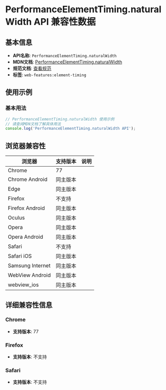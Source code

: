 # PerformanceElementTiming.naturalWidth API 兼容性数据

## 基本信息

- **API名称**: `PerformanceElementTiming.naturalWidth`
- **MDN文档**: [PerformanceElementTiming.naturalWidth](https://developer.mozilla.org/docs/Web/API/PerformanceElementTiming/naturalWidth)
- **规范文档**: [查看规范](https://w3c.github.io/element-timing/#dom-performanceelementtiming-naturalwidth)
- **标签**: `web-features:element-timing`

## 使用示例

### 基本用法

```javascript
// PerformanceElementTiming.naturalWidth 使用示例
// 请查阅MDN文档了解具体用法
console.log('PerformanceElementTiming.naturalWidth API');
```

## 浏览器兼容性

| 浏览器 | 支持版本 | 说明 |
|--------|----------|------|
| Chrome | 77 |  |
| Chrome Android | 同主版本 |  |
| Edge | 同主版本 |  |
| Firefox | 不支持 |  |
| Firefox Android | 同主版本 |  |
| Oculus | 同主版本 |  |
| Opera | 同主版本 |  |
| Opera Android | 同主版本 |  |
| Safari | 不支持 |  |
| Safari iOS | 同主版本 |  |
| Samsung Internet | 同主版本 |  |
| WebView Android | 同主版本 |  |
| webview_ios | 同主版本 |  |

## 详细兼容性信息

### Chrome

- **支持版本**: 77

### Firefox

- **支持版本**: 不支持

### Safari

- **支持版本**: 不支持

